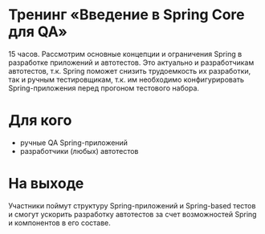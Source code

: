 # Тренинг «Введение в Spring Core для QA»
15 часов.
Рассмотрим основные концепции и ограничения Spring в разработке приложений и автотестов. Это актуально и разработчикам автотестов, т.к. Spring поможет снизить трудоемкость их разработки, так и ручным тестировщикам, т.к. им необходимо конфигурировать Spring-приложения перед прогоном тестового набора.

# Для кого
- ручные QA Spring-приложений
- разработчики (любых) автотестов

# На выходе 
Участники поймут структуру Spring-приложений и Spring-based тестов и смогут ускорить разработку автотестов за счет возможностей Spring и компонентов в его составе.
